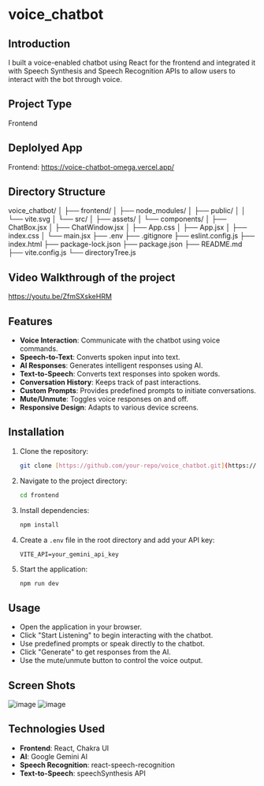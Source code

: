 # voice_chatbot

## Introduction
I built a voice-enabled chatbot using React for the frontend and integrated it with Speech Synthesis and Speech Recognition APIs to allow users to interact with the bot through voice.

## Project Type
Frontend

## Deplolyed App
Frontend: https://voice-chatbot-omega.vercel.app/

## Directory Structure

voice_chatbot/
│
├── frontend/
│   ├── node_modules/
│   ├── public/
│   │   └── vite.svg
│   └── src/
│       ├── assets/
│       └── components/
│           ├── ChatBox.jsx
│           ├── ChatWindow.jsx
│       ├── App.css
│       ├── App.jsx
│       ├── index.css
│       └── main.jsx
├── .env
├── .gitignore
├── eslint.config.js
├── index.html
├── package-lock.json
├── package.json
├── README.md
├── vite.config.js
└── directoryTree.js



## Video Walkthrough of the project
https://youtu.be/ZfmSXskeHRM



## Features
- **Voice Interaction**: Communicate with the chatbot using voice commands.
- **Speech-to-Text**: Converts spoken input into text.
- **AI Responses**: Generates intelligent responses using AI.
- **Text-to-Speech**: Converts text responses into spoken words.
- **Conversation History**: Keeps track of past interactions.
- **Custom Prompts**: Provides predefined prompts to initiate conversations.
- **Mute/Unmute**: Toggles voice responses on and off.
- **Responsive Design**: Adapts to various device screens.



## Installation

1. Clone the repository:
    ```bash
    git clone [https://github.com/your-repo/voice_chatbot.git](https://github.com/varshitha-008/voice_chatbot.git)
    ```
2. Navigate to the project directory:
    ```bash
    cd frontend
    ```
3. Install dependencies:
    ```bash
    npm install
    ```
4. Create a `.env` file in the root directory and add your API key:
    ```env
    VITE_API=your_gemini_api_key
    ```
5. Start the application:
    ```bash
    npm run dev
    ```

## Usage
- Open the application in your browser.
- Click "Start Listening" to begin interacting with the chatbot.
- Use predefined prompts or speak directly to the chatbot.
- Click "Generate" to get responses from the AI.
- Use the mute/unmute button to control the voice output.

## Screen Shots
  ![image](https://github.com/user-attachments/assets/ef42a37a-9908-42fb-a380-abd5a52205bc)
  ![image](https://github.com/user-attachments/assets/125d1ebb-6444-4755-ac1f-cb98d36d2681)

## Technologies Used
- **Frontend**: React, Chakra UI
- **AI**: Google Gemini AI
- **Speech Recognition**: react-speech-recognition
- **Text-to-Speech**: speechSynthesis API





